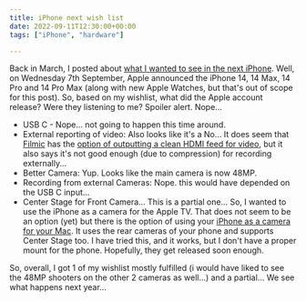 ```yaml
---
title: iPhone next wish list
date: 2022-09-11T12:30:00+00:00	
tags: ["iPhone", "hardware"]

---
```


Back in March, I posted about [what I wanted to see in the next iPhone](https://miniblog.tiernanotoole.ie/posts/next-iphone-wishlist/). Well, on Wednesday 7th September, Apple announced the iPhone 14, 14 Max, 14 Pro and 14 Pro Max (along with new Apple Watches, but that's out of scope for this post). So, based on my wishlist, what did the Apple account release? Were they listening to me? Spoiler alert. Nope...

* USB C - Nope... not going to happen this time around.
* External reporting of video: Also looks like it's a No... It does seem that [Filmic](https://geni.us/Iadm6hu) has the [option of outputting a clean HDMI feed for video](https://filmicpro.helpscoutdocs.com/article/67-clean-hdmi-out-support-in-filmic-pro), but it also says it's not good enough (due to compression) for recording externally...
* Better Camera: Yup. Looks like the main camera is now 48MP.
* Recording from external Cameras: Nope. this would have depended on the USB C input...
* Center Stage for Front Camera... This is a partial one... So, I wanted to use the iPhone as a camera for the Apple TV. That does not seem to be an option (yet) but there is the option of using your [iPhone as a camera for your Mac](https://9to5mac.com/2022/08/01/iphone-as-mac-webcam-continuity-camera/). It uses the rear cameras of your phone and supports Center Stage too. I have tried this, and it works, but I don't have a proper mount for the phone. Hopefully, they get released soon enough.

So, overall, I got 1 of my wishlist mostly fulfilled (i would have liked to see the 48MP shooters on the other 2 cameras as well...) and a partial... We see what happens next year...
